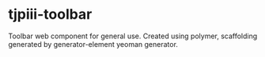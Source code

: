 # tjpiii-toolbar
Toolbar web component for general use. Created using polymer, scaffolding generated by generator-element yeoman generator.
